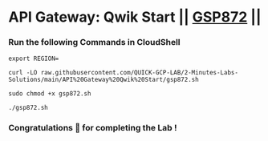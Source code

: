 # API Gateway: Qwik Start || [GSP872](https://www.cloudskillsboost.google/focuses/17996?parent=catalog) ||


### Run the following Commands in CloudShell

```
export REGION=
```
```
curl -LO raw.githubusercontent.com/QUICK-GCP-LAB/2-Minutes-Labs-Solutions/main/API%20Gateway%20Qwik%20Start/gsp872.sh

sudo chmod +x gsp872.sh

./gsp872.sh
```

### Congratulations 🎉 for completing the Lab !


